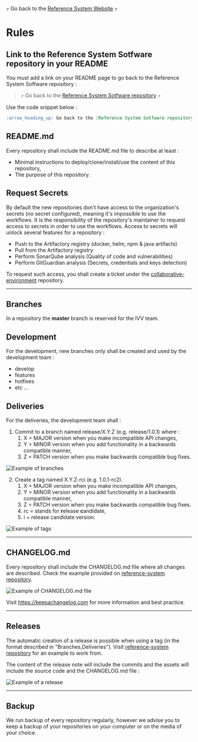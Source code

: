 :arrow_heading_up: Go back to the [Reference System Website](https://referencesystem.copernicus.eu/) :arrow_heading_up:

# Rules

## Link to the Reference System Sotfware repository in your README
You must add a link on your README page to go back to the Reference System Software repository :  
> :arrow_heading_up: Go back to the [Reference System Sotfware repository](https://github.com/COPRS/reference-system-software) :arrow_heading_up:  

Use the code snippet below :
```Markdown
:arrow_heading_up: Go back to the [Reference System Sotfware repository](https://github.com/COPRS/reference-system-software) :arrow_heading_up:

```

## README.md

Every repository shall include the README.md file to describe at least :

- Minimal instructions to deploy/clone/install/use the content of this repository,
- The purpose of this repository.

## Request Secrets

By default the new repositories don't have access to the organization's secrets (no secret configured), meaning it's impossible to use the workflows. It is the responsibility of the repository's maintainer to request access to secrets in order to use the workflows. Access to secrets will unlock several features for a repository :

- Push to the Artifactory registry (docker, helm, npm & java artifacts)
- Pull from the Artifactory registry
- Perform SonarQube analysis (Quality of code and vulnerabilities)
- Perform GitGuardian analysis (Secrets, credentials and keys detection)

To request such access, you shall create a ticket under the [collaborative-environment](https://github.com/COPRS/collaborative-environment) repository.

------

## Branches

In a repository the **master** branch is reserved for the IVV team. 

## Development 

For the development, new branches only shall be created and used by the development team :

- develop
- features
- hotfixes
- etc ...


## Deliveries 
For the deliveries, the development team shall :

1) Commit to a branch named release/X.Y.Z (e.g. release/1.0.1) where :
   1) X = MAJOR version when you make incompatible API changes,
   2) Y = MINOR version when you add functionality in a backwards compatible manner,
   3) Z = PATCH version when you make backwards compatible bug fixes.

![Example of branches](https://user-images.githubusercontent.com/86782407/142891053-29f78ac4-a520-484e-8eeb-e5a87c891f58.png)

2) Create a tag named X.Y.Z-rci (e.g. 1.0.1-rc2).
   1) X = MAJOR version when you make incompatible API changes,
   2) Y = MINOR version when you add functionality in a backwards compatible manner,
   3) Z = PATCH version when you make backwards compatible bug fixes.
   4) rc = stands for **r**elease **c**andidate,
   5) i = release candidate version.

![Example of tags](https://user-images.githubusercontent.com/86782407/142891144-26d32e92-3983-4384-b8de-48af8e8f2733.png)

------

## CHANGELOG.md

Every repository shall include the CHANGELOG.md file where all changes are described. Check the example provided on [reference-system repository](https://github.com/COPRS/reference-system/blob/release/CHANGELOG.md).

![Example of CHANGELOG.md file](https://user-images.githubusercontent.com/86782407/140076390-4e79a26f-7afd-49e9-97a6-0a73a0c6794d.png)

Visit https://keepachangelog.com for more information and best practice.

------

## Releases

The automatic creation of a release is possible when using a tag (in the format described in "Branches,Deliveries"). Visit [reference-system repository](https://github.com/COPRS/reference-system/tree/release#github-automatic-releases-using-tags) for an example to work from. 

The content of the release note will include the commits and the assets will include the source code and the CHANGELOG.md file :

![Example of a release](https://user-images.githubusercontent.com/86782407/143057423-d4a345e3-0a32-443d-8361-648904c55300.png)


------

## Backup

We run backup of every repository regularly, however we advise you to keep a backup of your repositories on your computer or on the media of your choice.

